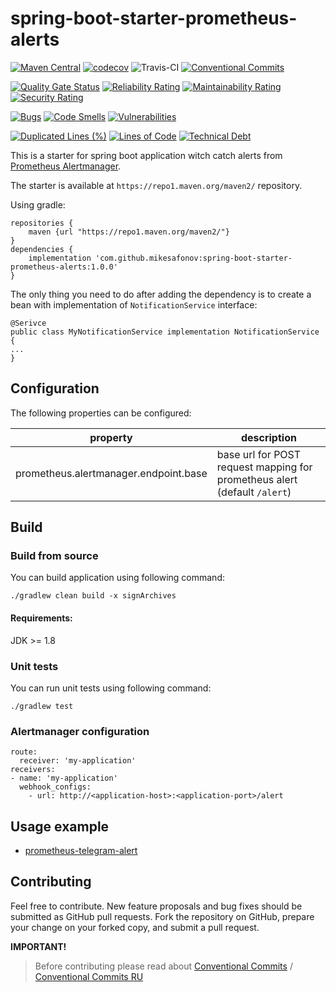 # spring-boot-starter-prometheus-alerts
[![Maven Central](https://img.shields.io/maven-central/v/com.github.mikesafonov/spring-boot-starter-prometheus-alerts.svg?label=Maven%20Central)](https://search.maven.org/search?q=g:%22com.github.mikesafonov%22%20AND%20a:%22spring-boot-starter-prometheus-alerts%22)
[![codecov](https://codecov.io/gh/MikeSafonov/spring-boot-starter-prometheus-alerts/branch/master/graph/badge.svg)](https://codecov.io/gh/MikeSafonov/spring-boot-starter-prometheus-alerts)
![Travis-CI](https://travis-ci.com/MikeSafonov/spring-boot-starter-prometheus-alerts.svg?branch=master)
[![Conventional Commits](https://img.shields.io/badge/Conventional%20Commits-1.0.0-yellow.svg)](https://conventionalcommits.org)

[![Quality Gate Status](https://sonarcloud.io/api/project_badges/measure?project=MikeSafonov_spring-boot-starter-prometheus-alerts&metric=alert_status)](https://sonarcloud.io/dashboard?id=MikeSafonov_spring-boot-starter-prometheus-alerts)
[![Reliability Rating](https://sonarcloud.io/api/project_badges/measure?project=MikeSafonov_spring-boot-starter-prometheus-alerts&metric=reliability_rating)](https://sonarcloud.io/dashboard?id=MikeSafonov_spring-boot-starter-prometheus-alerts)
[![Maintainability Rating](https://sonarcloud.io/api/project_badges/measure?project=MikeSafonov_spring-boot-starter-prometheus-alerts&metric=sqale_rating)](https://sonarcloud.io/dashboard?id=MikeSafonov_spring-boot-starter-prometheus-alerts)
[![Security Rating](https://sonarcloud.io/api/project_badges/measure?project=MikeSafonov_spring-boot-starter-prometheus-alerts&metric=security_rating)](https://sonarcloud.io/dashboard?id=MikeSafonov_spring-boot-starter-prometheus-alerts)

[![Bugs](https://sonarcloud.io/api/project_badges/measure?project=MikeSafonov_spring-boot-starter-prometheus-alerts&metric=bugs)](https://sonarcloud.io/dashboard?id=MikeSafonov_spring-boot-starter-prometheus-alerts)
[![Code Smells](https://sonarcloud.io/api/project_badges/measure?project=MikeSafonov_spring-boot-starter-prometheus-alerts&metric=code_smells)](https://sonarcloud.io/dashboard?id=MikeSafonov_spring-boot-starter-prometheus-alerts)
[![Vulnerabilities](https://sonarcloud.io/api/project_badges/measure?project=MikeSafonov_spring-boot-starter-prometheus-alerts&metric=vulnerabilities)](https://sonarcloud.io/dashboard?id=MikeSafonov_spring-boot-starter-prometheus-alerts)

[![Duplicated Lines (%)](https://sonarcloud.io/api/project_badges/measure?project=MikeSafonov_spring-boot-starter-prometheus-alerts&metric=duplicated_lines_density)](https://sonarcloud.io/dashboard?id=MikeSafonov_spring-boot-starter-prometheus-alerts)
[![Lines of Code](https://sonarcloud.io/api/project_badges/measure?project=MikeSafonov_spring-boot-starter-prometheus-alerts&metric=ncloc)](https://sonarcloud.io/dashboard?id=MikeSafonov_spring-boot-starter-prometheus-alerts)
[![Technical Debt](https://sonarcloud.io/api/project_badges/measure?project=MikeSafonov_spring-boot-starter-prometheus-alerts&metric=sqale_index)](https://sonarcloud.io/dashboard?id=MikeSafonov_spring-boot-starter-prometheus-alerts)

This is a starter for spring boot application witch catch alerts from [Prometheus Alertmanager](https://prometheus.io/docs/alerting/alertmanager/).

The starter is available at `https://repo1.maven.org/maven2/` repository.

Using gradle: 
    
    repositories {
        maven {url "https://repo1.maven.org/maven2/"}
    }
    dependencies {
        implementation 'com.github.mikesafonov:spring-boot-starter-prometheus-alerts:1.0.0'
    }

The only thing you need to do after adding the dependency is to create a bean with implementation of `NotificationService` interface:

    @Serivce
    public class MyNotificationService implementation NotificationService {
    ...
    } 

## Configuration

The following properties can be configured:

| property | description |
| -------- | ----------- |
| prometheus.alertmanager.endpoint.base | base url for POST request mapping for prometheus alert (default `/alert`) |
    
## Build

### Build from source

You can build application using following command:

    ./gradlew clean build -x signArchives
    
#### Requirements:

JDK >= 1.8

### Unit tests

You can run unit tests using following command:

    ./gradlew test

### Alertmanager configuration

```
route:
  receiver: 'my-application'
receivers:
- name: 'my-application'
  webhook_configs:
    - url: http://<application-host>:<application-port>/alert
```

## Usage example

- [prometheus-telegram-alert](https://github.com/MikeSafonov/prometheus-telegram-alert)

## Contributing

Feel free to contribute. 
New feature proposals and bug fixes should be submitted as GitHub pull requests. 
Fork the repository on GitHub, prepare your change on your forked copy, and submit a pull request.

**IMPORTANT!**
>Before contributing please read about [Conventional Commits](https://www.conventionalcommits.org/en/v1.0.0-beta.2/) / [Conventional Commits RU](https://www.conventionalcommits.org/ru/v1.0.0-beta.2/)
